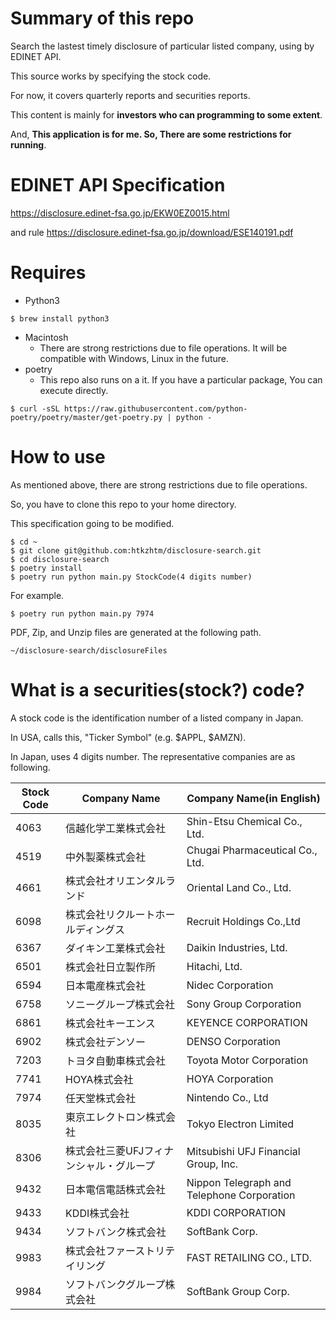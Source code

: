 # Summary of this repo
Search the lastest timely disclosure of particular listed company, using by EDINET API.

This source works by specifying the stock code.

For now, it covers quarterly reports and securities reports.

This content is mainly for **investors who can programming to some extent**.

And, **This application is for me. So, There are some restrictions for running**.

# EDINET API Specification
https://disclosure.edinet-fsa.go.jp/EKW0EZ0015.html

and rule
https://disclosure.edinet-fsa.go.jp/download/ESE140191.pdf

# Requires
- Python3
 ```
 $ brew install python3
 ```
- Macintosh
  - There are strong restrictions due to file operations. It will be compatible with Windows, Linux in the future.
- poetry
  - This repo also runs on a it. If you have a particular package, You can execute directly.

```
$ curl -sSL https://raw.githubusercontent.com/python-poetry/poetry/master/get-poetry.py | python -
```

# How to use
As mentioned above, there are strong restrictions due to file operations.

So, you have to clone this repo to your home directory.

This specification going to be modified.

```
$ cd ~
$ git clone git@github.com:htkzhtm/disclosure-search.git
$ cd disclosure-search
$ poetry install
$ poetry run python main.py StockCode(4 digits number)
```

For example.
```
$ poetry run python main.py 7974
```

PDF, Zip, and Unzip files are generated at the following path.
```
~/disclosure-search/disclosureFiles
```

# What is a securities(stock?) code?
A stock code is the identification number of a listed company in Japan.

In USA, calls this, "Ticker Symbol" (e.g. $APPL, $AMZN).

In Japan, uses 4 digits number. The representative companies are as following.


| Stock Code | Company Name | Company Name(in English) |
| ------------- | ------------- | ------------- |
| 4063  | 信越化学工業株式会社  | Shin-Etsu Chemical Co., Ltd.  |
| 4519  | 中外製薬株式会社  | Chugai Pharmaceutical Co., Ltd.  |
| 4661  | 株式会社オリエンタルランド  | Oriental Land Co., Ltd.  |
| 6098  | 株式会社リクルートホールディングス  | Recruit Holdings Co.,Ltd  |
| 6367  | ダイキン工業株式会社  | Daikin Industries, Ltd.  |
| 6501  | 株式会社日立製作所  | Hitachi, Ltd.  |
| 6594  | 日本電産株式会社  | Nidec Corporation  |
| 6758  | ソニーグループ株式会社  | Sony Group Corporation  |
| 6861  | 株式会社キーエンス  | KEYENCE CORPORATION  |
| 6902  | 株式会社デンソー  | DENSO Corporation  |
| 7203  | トヨタ自動車株式会社  | Toyota Motor Corporation  |
| 7741  | HOYA株式会社  | HOYA Corporation  |
| 7974  | 任天堂株式会社  | Nintendo Co., Ltd  |
| 8035  | 東京エレクトロン株式会社  | Tokyo Electron Limited  |
| 8306  | 株式会社三菱UFJフィナンシャル・グループ  | Mitsubishi UFJ Financial Group, Inc.  |
| 9432  | 日本電信電話株式会社  | Nippon Telegraph and Telephone Corporation  |
| 9433  | KDDI株式会社  | KDDI CORPORATION  |
| 9434  | ソフトバンク株式会社  | SoftBank Corp.  |
| 9983  | 株式会社ファーストリテイリング  | FAST RETAILING CO., LTD.  |
| 9984  | ソフトバンクグループ株式会社  | SoftBank Group Corp.  |


